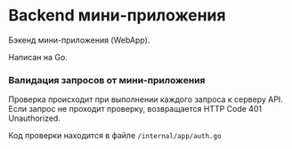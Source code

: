 # Backend мини-приложения 

Бэкенд мини-приложения (WebApp).

Написан на Go.


### Валидация запросов от мини-приложения

Проверка происходит при выполнении каждого запроса к серверу API. Если запрос не проходит проверку, возвращается HTTP Code 401 Unauthorized.

Код проверки находится в файле `/internal/app/auth.go`